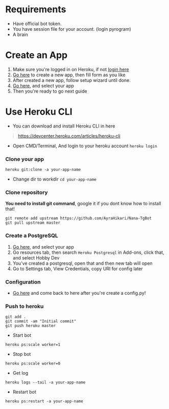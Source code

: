 # Requirements

- Have official bot token.
- You have session file for your account. (login pyrogram)
- A brain

# Create an App

1. Make sure you're logged in on Heroku, if not [login here](https://dashboard.heroku.com/login)
2. [Go here](https://dashboard.heroku.com/new-app) to create a new app, then fill form as you like
3. After created a new app, follow setup wizard until done.
4. [Go here](https://dashboard.heroku.com/apps), and select your app
5. Then you're ready to go next guide

# Use Heroku CLI
- You can download and install Heroku CLI in here
> https://devcenter.heroku.com/articles/heroku-cli

- Open CMD/Terminal, And login to your heroku account
`heroku login`

### Clone your app
`heroku git:clone -a your-app-name`

- Change dir to workdir
`cd your-app-name`

### Clone repository
**You need to install git command**, google it if you dont know how to install that!
```
git remote add upstream https://github.com/AyraHikari/Nana-TgBot
git pull upstream master
```

### Create a PostgreSQL
1. [Go here](https://dashboard.heroku.com/apps), and select your app
2. Go resources tab, then search `Heroku Postgresql` in Add-ons, click that, and select Hobby Dev
3. You've created a postgresql, open that and then new tab will open
4. Go to Settings tab, View Credentials, copy URI for config later

### Configuration
- [Go here](https://github.com/AyraHikari/Nana-TgBot/wiki/Configuration) and come back to here after you're create a config.py!

### Push to heroku
```
git add .
git commit -am "Initial commit"
git push heroku master
```

- Start bot
```
heroku ps:scale worker=1
```

- Stop bot
```
heroku ps:scale worker=0
```

- Get log
```
heroku logs --tail -a your-app-name
```

- Restart bot
```
heroku ps:restart -a your-app-name
```